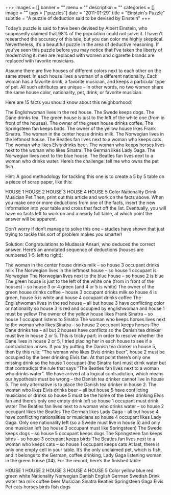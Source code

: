 +++
images = []
banner = ""
menu = ""
description = ""
categories = []
image = ""
tags = ["puzzles"]
date = "2011-01-29"
title = "Einstein's Puzzle"
subtitle = "A puzzle of deduction said to be devised by Einstein"
+++

Today’s puzzle is said to have been devised by Albert Einstein, who supposedly claimed that 98% of the population could not solve it. I haven’t researched the accuracy of this tale, but you can color me highly skeptical. Nevertheless, it’s a beautiful puzzle in the area of deductive reasoning. If you’ve seen this puzzle before you may notice that I’ve taken the liberty of modernizing it: men are replaced with women and cigarette brands are replaced with favorite musicians.

Assume there are five houses of different colors next to each other on the same street. In each house lives a woman of a different nationality. Each woman has a favorite drink, a favorite musician, and keeps a particular type of pet. All such attributes are unique – in other words, no two women share the same house color, nationality, pet, drink, or favorite musician.

Here are 15 facts you should know about this neighborhood:

The Englishwoman lives in the red house.
The Swede keeps dogs.
The Dane drinks tea.
The green house is just to the left of the white one (from in front of the houses).
The owner of the green house drinks coffee.
The Springsteen fan keeps birds.
The owner of the yellow house likes Frank Sinatra.
The woman in the center house drinks milk.
The Norwegian lives in the leftmost house.
The Beatles fan lives next to a woman who keeps cats.
The woman who likes Elvis drinks beer.
The woman who keeps horses lives next to the woman who likes Sinatra.
The German likes Lady Gaga.
The Norwegian lives next to the blue house.
The Beatles fan lives next to a woman who drinks water.
Here’s the challenge: tell me who owns the pet fish.

Hint: A good methodology for tackling this one is to create a 5 by 5 table on a piece of scrap paper, like this:

HOUSE 1	HOUSE 2	HOUSE 3	HOUSE 4	HOUSE 5
Color
Nationality
Drink
Musician
Pet
Then, print out this article and work on the facts above. When you make one or more deductions from one of the facts, insert the new information into your table and cross that fact off the list. Eventually, you will have no facts left to work on and a nearly full table, at which point the answer will be apparent.

Don’t worry if don’t manage to solve this one – studies have shown that just trying to tackle this sort of problem makes you smarter!

Solution: Congratulations to Mudassir Ansari, who deduced the correct answer. Here’s an annotated sequence of deductions (houses are numbered 1-5, left to right):

The woman in the center house drinks milk – so house 3 occupant drinks milk
The Norwegian lives in the leftmost house – so house 1 occupant is Norwegian
The Norwegian lives next to the blue house – so house 2 is blue
The green house is just to the left of the white one (from in front of the houses) – so house 3 or 4 green (and 4 or 5 is white)
The owner of the green house drinks coffee – house 3 occupant drinks milk so house 4 is green, house 5 is white and house 4 occupant drinks coffee
The Englishwoman lives in the red house – all but house 3 have conflicting color or nationality so house 3 is red and occupied by englishwoman and house 1 must be yellow
The owner of the yellow house likes Frank Sinatra – so house 1 occupant listens to Sinatra
The woman who keeps horses lives next to the woman who likes Sinatra – so house 2 occupant keeps horses
The Dane drinks tea – all but 2 houses have conflicts so the Danish tea drinker must live in house 2 or 5. This is tricky part: in order to resolve whether the Dane lives in house 2 or 5, I tried placing her in each house to see if a contradiction arises. If you try putting the Danish tea drinker in house 5, then by this rule: “The woman who likes Elvis drinks beer”, house 2 must be occupied by the beer drinking Elvis fan. At that point there’s only one missing drink so the house 1 occupant (the Sinatra fan) must drink water but that contradicts the rule that says “The Beatles fan lives next to a woman who drinks water”. We have arrived at a logical contradiction, which means our hypothesis must be wrong – the Danish tea drinker cannot live in house 5. The only alternative is to place the Danish tea drinker in house 2.
The woman who likes Elvis drinks beer – all but house 5 have conflicting musicians or drinks so house 5 must be the home of the beer drinking Elvis fan and there’s only one empty drink left so house 1 occupant must drink water
The Beatles fan lives next to a woman who drinks water – so house 2 occupant likes the Beatles
The German likes Lady Gaga – all but house 4 have conflicting nationalities or musicians so house 4 occupant likes Lady Gaga. Only one nationality left (so a Swede must live in house 5) and only one musician left (so house 3 occupant must like Springsteen)
The Swede keeps dogs – so house 5 occupant keeps dogs
The Springsteen fan keeps birds – so house 3 occupant keeps birds
The Beatles fan lives next to a woman who keeps cats – so house 1 occupant keeps cats
At last, there is only one empty cell in your table. It’s the only unclaimed pet, which is fish, and it belongs to the German, coffee drinking, Lady Gaga listening woman in the green house (#4). For the record, here’s the finished table:

HOUSE 1	HOUSE 2	HOUSE 3	HOUSE 4	HOUSE 5
Color	yellow	blue	red	green	white
Nationality	Norwegian	Danish	English	German	Swedish
Drink	water	tea	milk	coffee	beer
Musician	Sinatra	Beatles	Springsteen	Gaga	Elvis
Pet	cats	horses	birds	fish	dogs
